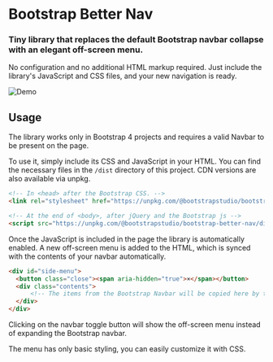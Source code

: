 # Bootstrap Better Nav

###  Tiny library that replaces the default Bootstrap navbar collapse with an elegant off-screen menu.

No configuration and no additional HTML markup required. Just include the library's JavaScript and CSS files, and your new navigation is ready.

![Demo](https://raw.githubusercontent.com/bootstrapstudio/bootstrap-better-nav/master/demo.gif)

## Usage

The library works only in Bootstrap 4 projects and requires a valid Navbar to be present on the page.

To use it, simply include its CSS and JavaScript in your HTML. You can find the necessary files in the `/dist` directory of this project. CDN versions are also available via unpkg.

```html
<!-- In <head> after the Bootstrap CSS. -->
<link rel="stylesheet" href="https://unpkg.com/@bootstrapstudio/bootstrap-better-nav/dist/bootstrap-better-nav.min.css">

<!-- At the end of <body>, after jQuery and the Bootstrap js -->
<script src="https://unpkg.com/@bootstrapstudio/bootstrap-better-nav/dist/bootstrap-better-nav.min.js"></script>
```

Once the JavaScript is included in the page the library is automatically enabled. A new off-screen menu is added to the HTML, which is synced with the contents of your navbar automatically. 

```html
<div id="side-menu">
  <button class="close"><span aria-hidden="true">×</span></button>
  <div class="contents">
      <!-- The items from the Bootstrap Navbar will be copied here by the library. -->
  </div>
</div>
```

Clicking on the navbar toggle button will show the off-screen menu instead of expanding the Bootstrap navbar.

The menu has only basic styling, you can easily customize it with CSS. 


